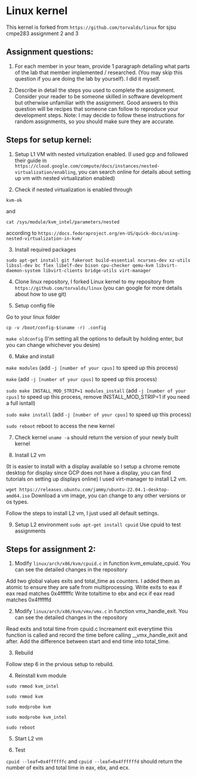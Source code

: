 Linux kernel
============
This kernel is forked from ``https://github.com/torvalds/linux`` for sjsu cmpe283 assignment 2 and 3

## Assignment questions:
1. For each member in your team, provide 1 paragraph detailing what parts of the lab that member 
implemented / researched. (You may skip this question if you are doing the lab by yourself).
I did it myself.

2. Describe in detail the steps you used to complete the assignment. Consider your reader to be someone 
skilled in software development but otherwise unfamiliar with the assignment. Good answers to this 
question will be recipes that someone can follow to reproduce your development steps.
Note: I may decide to follow these instructions for random assignments, so you should make sure 
they are accurate.

## Steps for setup kernel:
1. Setup L1 VM with nested virtulization enabled. (I used gcp and followed their guide in ``https://cloud.google.com/compute/docs/instances/nested-virtualization/enabling``, you can search online for details about setting up vm with nested virtualization enabled)

2. Check if nested virtualization is enabled through 

``kvm-ok`` 

and 

``cat /sys/module/kvm_intel/parameters/nested`` 

according to ``https://docs.fedoraproject.org/en-US/quick-docs/using-nested-virtualization-in-kvm/``

3. Install required packages

``sudo apt-get install git fakeroot build-essential ncurses-dev xz-utils libssl-dev bc flex libelf-dev bison cpu-checker qemu-kvm libvirt-daemon-system libvirt-clients bridge-utils virt-manager``

4. Clone linux repository, I forked Linux kernel to my repository from ``https://github.com/torvalds/linux`` (you can google for more details about how to use git)

5. Setup config file

Go to your linux folder

``cp -v /boot/config-$(uname -r) .config``

``make oldconfig`` (I'm setting all the options to default by holding enter, but you can change whichever you desire)

6. Make and install

``make modules`` (add ``-j [number of your cpus]`` to speed up this process)

``make`` (add ``-j [number of your cpus]`` to speed up this process)

``sudo make INSTALL_MOD_STRIP=1 modules_install`` (add ``-j [number of your cpus]`` to speed up this process, remove INSTALL_MOD_STRIP=1 if you need a full isntall)

``sudo make install`` (add ``-j [number of your cpus]`` to speed up this process)

``sudo reboot`` reboot to access the new kernel

7. Check kernel
``uname -a`` should return the version of your newly built kernel

8. Install L2 vm

(It is easier to install with a display available so I setup a chrome remote desktop for display since GCP does not have a display, you can find tutorials on setting up displays online)
I used virt-manager to install L2 vm. 

``wget https://releases.ubuntu.com/jammy/ubuntu-22.04.1-desktop-amd64.iso`` Download a vm image, you can change to any other versions or os types.

Follow the steps to install L2 vm, I just used all default settings.

9. Setup L2 environment
``sudo apt-get install cpuid`` Use cpuid to test assignments

## Steps for assignment 2:
1. Modify ``linux/arch/x86/kvm/cpuid.c`` in function kvm_emulate_cpuid. You can see the detailed changes in the repository

Add two global values exits and total_time as counters. I added them as atomic to ensure they are safe from multiprocessing.
Write exits to eax if eax read matches 0x4ffffffc
Write totaltime to ebx and ecx if eax read matches 0x4ffffffd

2. Modify ``linux/arch/x86/kvm/vmx/vmx.c`` in function vmx_handle_exit. You can see the detailed changes in the repository

Read exits and total time from cpuid.c
Increament exit everytime this function is called and record the time before calling __vmx_handle_exit and after.
Add the difference between start and end time into total_time.

3. Rebuild

Follow step 6 in the prvious setup to rebuild.

4. Reinstall kvm module

``sudo rmmod kvm_intel``

``sudo rmmod kvm``

``sudo modprobe kvm``

``sudo modprobe kvm_intel``

``sudo reboot``

5. Start L2 vm

6. Test

``cpuid --leaf=0x4ffffffc`` and ``cpuid --leaf=0x4ffffffd`` should return the number of exits and total time in eax, ebx, and ecx.
